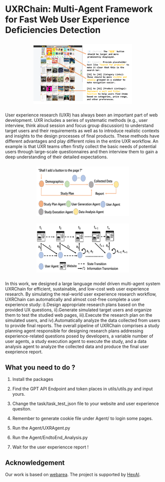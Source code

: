 # UXRChain: Multi-Agent Framework for Fast Web User Experience Deficiencies Detection

<!-- <p align="center">
    <img src="./Fig/example.png" alt="Image 2" style="margin: 10px; width: 500px;"/>
    <img src="./Fig/example.png" alt="Image 2" style="margin: 10px; width: 500px;"/>
</p> -->

<p align="center">
    <img src="Fig/example.png" alt="Image 1" width="320" style="margin: 10px;"/>
 
</p>

User experience research (UXR) has always been an important part of web development. UXR includes a series of systematic methods (e.g., user interview, think aloud session and focus group discussion) to understand target users and their requirements as well as to introduce realistic contexts and insights to the design processes of final products. These methods have different advantages and play different roles in the entire UXR workflow. An example is that UXR teams often firstly collect the basic needs of potential users through large-scale questionnaires and then interview them to gain a deep understanding of their detailed expectations.

<p align="center">
    <img src="./Fig/pipeline.png" alt="Image 2" style="margin: 10px; width: 300px;height: 160px;"/>
  <img src="./Fig/webinteract.png" alt="Image 2" style="margin: 10px; width: 300px;height: 160px;"/>
</p>


In this work, we designed a large language model driven multi-agent system UXRChain for efficient, sustainable, and low-cost web
user experience research. By simulating the real-world user experience research workflow, UXRChain can automatically and almost
cost-free complete a user experience study: i).Design appropriate research plans based on the provided UX questions, ii).Generate
simulated target users and organize them to test the studied web pages, iii).Execute the research plan on the
simulated users, and iv).Automatically analyze the data collected from users to provide final reports.
The overall pipeline of UXRChain comprises a study planning agent responsible for designing research plans addressing experience-related questions posed by developers, a variable number of user agents, a study execution agent to execute the study, and a data analysis agent to analyze the collected data and produce the final user exeprience report.


## What you need to do ?

1. Install the packages

2. Find the GPT API Endpoint and token places in utils/utils.py and input yours.

3. Change the task/task_test_json file to your website and user experience quesiton.

4. Remember to generate cookie file under Agent/ to login some pages.

4. Run the Agent/UXRAgent.py

5. Run the Agent/EndtoEnd_Analysis.py 

6. Wait for the user experiencce report !

## Acknowledgement

Our work is based on [webarea](https://github.com/MinorJerry/WebVoyager). The project is supported by [HexAI](https://www.hexai.tech/). 
